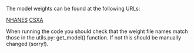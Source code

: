 The model weights can be found at the following URLs:

[NHANES](https://drive.google.com/drive/folders/17nhBgptkHA5GkxAKrmIH1nlLdRp5PDQM?usp=sharing) [CSXA](https://drive.google.com/drive/folders/1oAt1AW6EMBXLefdn442uYoQwReslAh6X?usp=sharing)

When running the code you should check that the weight file names match those in the utils.py: get_model() function. If not this should be manually changed (sorry!).